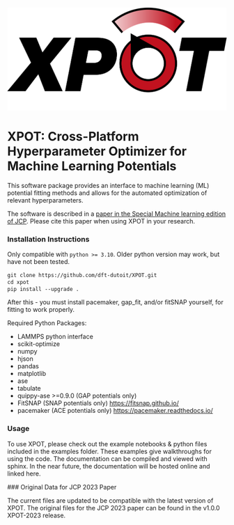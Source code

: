 ![xpot-logo](images/xpot-logo.png)

# XPOT: Cross-Platform Hyperparameter Optimizer for Machine Learning Potentials

This software package provides an interface to machine learning (ML) potential fitting methods and allows for the automated optimization of relevant hyperparameters.

The software is described in a [paper in the Special Machine learning edition of JCP](https://pubs.aip.org/aip/jcp/article/159/2/024803/2901815). Please cite this paper when using XPOT in your research.

### Installation Instructions

Only compatible with `python >= 3.10`. Older python version may work, but have not been tested.

```
git clone https://github.com/dft-dutoit/XPOT.git
cd xpot
pip install --upgrade .
```

After this - you must install pacemaker, gap_fit, and/or fitSNAP yourself, for fitting to work properly.

Required Python Packages:
- LAMMPS python interface
- scikit-optimize
- numpy
- hjson
- pandas
- matplotlib
- ase
- tabulate
- quippy-ase >=0.9.0 (GAP potentials only)
- FitSNAP (SNAP potentials only) https://fitsnap.github.io/
- pacemaker (ACE potentials only) https://pacemaker.readthedocs.io/

### Usage

To use XPOT, please check out the example notebooks & python files included in the examples folder. These examples give walkthroughs for using the code. The documentation can be compiled and viewed with sphinx. In the near future, the documentation will be hosted online and linked here. 

### Original Data for JCP 2023 Paper

The current files are updated to be compatible with the latest version of XPOT. The original files for the JCP 2023 paper can be found in the v1.0.0 XPOT-2023 release.
